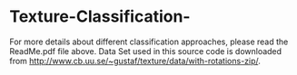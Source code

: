 # Texture-Classification-

For more details about different classification approaches, please read the ReadMe.pdf file above.
Data Set used in this source code is downloaded from http://www.cb.uu.se/~gustaf/texture/data/with-rotations-zip/.


